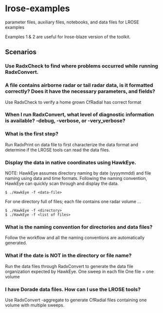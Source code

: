 # lrose-examples
parameter files, auxiliary files, notebooks, and data files for LROSE examples

Examples 1 & 2 are useful for lrose-blaze version of the toolkit.

## Scenarios 

### Use RadxCheck to find where problems occurred while running RadxConvert.

### A file contains airborne radar or tail radar data, is it formatted correctly?  Does it have the necessary parameters, and fields?
Use RadxCheck to verify a home grown CfRadial has correct format

### When I run RadxConvert, what level of diagnostic information is available?  -debug, -verbose, or -very_verbose?

### What is the first step? 
Run RadxPrint on data file to first characterize the data format and determine if the LROSE tools can read the data files.  

### Display the data in native coordinates using HawkEye.
NOTE: HawkEye assumes directory naming by date (yyyymmdd) and file naming using data and time formats.  Following the naming
convention, HawkEye can quickly scan through and display the data.

```
$ ./HawkEye -f <data-file>
```

For one directory full of files; each file contains one radar volume ...
```
$ ./HawkEye -f <directory>
$ ./HawkEye -f <list of files>
```

### What is the naming convention for directories and data files?  
Follow the workflow and all the naming conventions are automatically generated.

### What if the date is NOT in the directory or file name?
Run the data files through RadxConvert to generate the data file organization expected by HawkEye.
One sweep in each file
One file = one volume

###  I have Dorade data files.  How can I use the LROSE tools?   
Use RadxConvert -aggregate to generate CfRadial files containing one volume with multiple sweeps.


